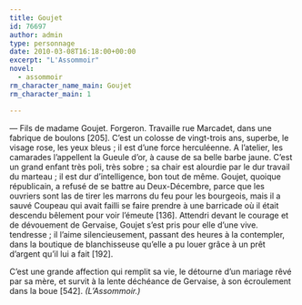 ```yaml
---
title: Goujet
id: 76697
author: admin
type: personnage
date: 2010-03-08T16:18:00+00:00
excerpt: "L'Assommoir"
novel:
  - assommoir
rm_character_name_main: Goujet
rm_character_main: 1

---
```

— Fils de madame Goujet. Forgeron. Travaille rue Marcadet, dans une fabrique de boulons [205]. C&rsquo;est un colosse de vingt-trois ans, superbe, le visage rose, les yeux bleus ; il est d&rsquo;une force herculéenne. A l&rsquo;atelier, les camarades l&rsquo;appellent la Gueule d&rsquo;or, à cause de sa belle barbe jaune. C&rsquo;est un grand enfant très poli, très sobre ; sa chair est alourdie par le dur travail du marteau ; il est dur d&rsquo;intelligence, bon tout de même. Goujet, quoique républicain, a refusé de se battre au Deux-Décembre, parce que les ouvriers sont las de tirer les marrons du feu pour les bourgeois, mais il a sauvé Coupeau qui avait failli se faire prendre à une barricade où il était descendu bêlement pour voir l&rsquo;émeute [136]. Attendri devant le courage et de dévouement de Gervaise, Goujet s&rsquo;est pris pour elle d&rsquo;une vive. tendresse ; il l&rsquo;aime silencieusement, passant des heures à la contempler, dans la boutique de blanchisseuse qu&rsquo;elle a pu louer grâce à un prêt d&rsquo;argent qu&rsquo;il lui a fait [192].

C&rsquo;est une grande affection qui remplit sa vie, le détourne d&rsquo;un mariage rêvé par sa mère, et survit à la lente déchéance de Gervaise, à son écroulement dans la boue [542]. _(L&rsquo;Assommoir.)_
